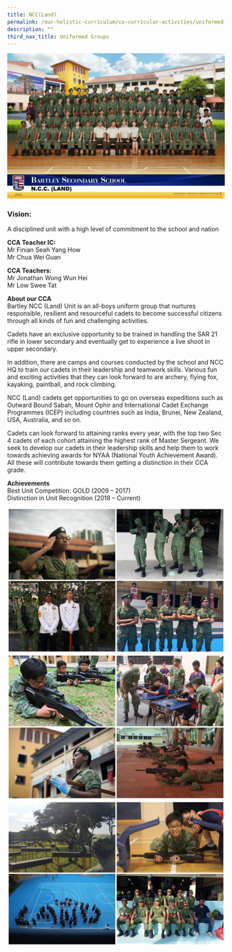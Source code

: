 ```yaml
---
title: NCC(Land)
permalink: /our-holistic-curriculum/co-curricular-activities/uniformed-groups/ncc-land/
description: ""
third_nav_title: Uniformed Groups
---
```

![](/images/NCC-(Land)-Formal.jpg)

### Vision: 
A disciplined unit with a high level of commitment to the school and nation 

**CCA Teacher IC:** <br>
Mr Finian Seah Yang How <br>
Mr Chua Wei Guan

**CCA Teachers:** <br>
Mr Jonathan Wong Wun Hei <br>
Mr Low Swee Tat

**About our CCA** <br>
Bartley NCC (Land) Unit is an all-boys uniform group that nurtures responsible, resilient and resourceful cadets to become successful citizens through all kinds of fun and challenging activities. 

Cadets have an exclusive opportunity to be trained in handling the SAR 21 rifle in lower secondary and eventually get to experience a live shoot in upper secondary. 

In addition, there are camps and courses conducted by the school and NCC HQ to train our cadets in their leadership and teamwork skills. Various fun and exciting activities that they can look forward to are archery, flying fox, kayaking, paintball, and rock climbing. 

NCC (Land) cadets get opportunities to go on overseas expeditions such as Outward Bound Sabah, Mount Ophir and International Cadet Exchange Programmes (ICEP) including countries such as India, Brunei, New Zealand, USA, Australia, and so on. 

Cadets can look forward to attaining ranks every year, with the top two Sec 4 cadets of each cohort attaining the highest rank of Master Sergeant. We seek to develop our cadets in their leadership skills and help them to work towards achieving awards for NYAA (National Youth Achievement Award). All these will contribute towards them getting a distinction in their CCA grade. 

**Achievements** <br>
Best Unit Competition: GOLD (2009 – 2017) <br> 
Distinction in Unit Recognition (2018 – Current)

![](/images/photo_2022-06-07_15-35-32.jpg)
![](/images/photo_2022-06-07_15-35-26.jpg)
![](/images/photo_2022-06-07_15-35-27.jpg)